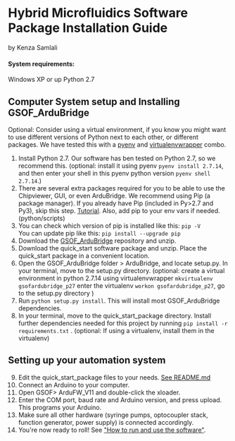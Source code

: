 # Hybrid Microfluidics Software Package Installation Guide
by Kenza Samlali

#### System requirements:
Windows XP or up
Python 2.7

## Computer System setup and Installing GSOF_ArduBridge

Optional: Consider using a virtual environment, if you know you might want to use different versions of Python next to each other, or different packages. We have tested this with a [pyenv](https://realpython.com/intro-to-pyenv/) and [virtualenvwrapper](https://virtualenvwrapper.readthedocs.io/en/latest/) combo.

1. Install Python 2.7. Our software has ben tested on Python 2.7, so we recommend this. (optional: install it using pyenv `pyenv install 2.7.14`, and then enter your shell in this pyenv python version `pyenv shell 2.7.14`.)
2. There are several extra packages required for you to be able to use the Chipviewer, GUI, or even ArduBridge.
We recommend using Pip (a package manager). If you already have Pip (included in Py>2.7 and Py3), skip this step.
[Tutorial](https://pip.pypa.io/en/stable/installing/). Also, add pip to your env vars if needed. (python/scripts)
3. You can check which version of pip is installed like this: `pip -V` <br>
You can update pip like this: `pip install --upgrade pip`
4. Download the [GSOF_ArduBridge](https://bitbucket.org/gsoffer/gsof_ardubridge/) repository and unzip.
5. Download the quick_start software package and unzip. Place the quick_start package in a convenient location.
6. Open the GSOF_ArduBridge folder > ArduBridge, and locate setup.py. In your terminal, move to the setup.py directory. (optional: create a virtual environment in python 2.7.14 using virtualenvwrapper `mkvirtualenv gsofardubridge_p27` enter the virtualenv `workon gsofardubridge_p27`, go to the setup.py directory )
7. Run `python setup.py install`. This will install most GSOF_ArduBridge dependencies.
8. In your terminal, move to the quick_start_package directory. Install further dependencies needed for this project by running `pip install -r requirements.txt` . (optional: If using a virtualenv, install them in the virtualenv)

##  Setting up your automation system
9. Edit the quick_start_package files to your needs. [See README.md](../quick_start_package/README.md)
10. Connect an Arduino to your computer.
11. Open GSOF> ArduFW_V11 and double-click the xloader.
12. Enter the COM port, baud rate and Arduino version, and press upload. This programs your Arduino.
13. Make sure all other hardware (syringe pumps, optocoupler stack, function generator, power supply) is connected accordingly.
14. You're now ready to roll! See ["How to run and use the software"](../quick_start_package/README.md).
